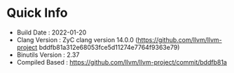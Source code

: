 # Quick Info
* Build Date : 2022-01-20
* Clang Version : ZyC clang version 14.0.0 (https://github.com/llvm/llvm-project bddfb81a312e68053fce5d11274e7764f9363e79)
* Binutils Version : 2.37
* Compiled Based : https://github.com/llvm/llvm-project/commit/bddfb81a

